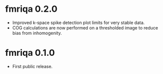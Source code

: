 # fmriqa 0.2.0
* Improved k-space spike detection plot limits for very stable data.
* COG calculations are now performed on a thresholded image to reduce bias from
inhomogenity.

# fmriqa 0.1.0
* First public release.
